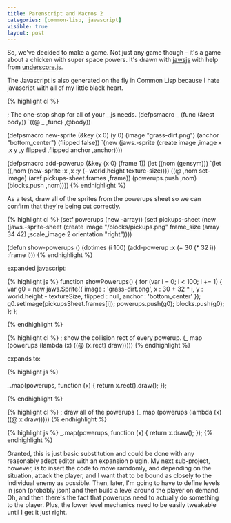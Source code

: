 ```yaml
---
title: Parenscript and Macros 2
categories: [common-lisp, javascript]
visible: true
layout: post
---
```


So, we've decided to make a game.  Not just any game though - it's a game about a chicken with super space powers.  It's drawn with [jawsjs](http://jawsjs.com) with help from [underscore.js](http://underscorejs.org).

The Javascript is also generated on the fly in Common Lisp because I hate javascript with all of my little black heart.

{% highlight cl %}


; The one-stop shop for all of your _.js needs.
(defpsmacro _ (func (&rest body))
  `((@ _ ,func) ,@body))

(defpsmacro new-sprite (&key (x 0)
                             (y 0)
                             (image "grass-dirt.png")
                             (anchor "bottom_center")
                             (flipped false))
  `(new (jaws.-sprite (create image ,image
                              x ,x
                              y ,y
                              flipped ,flipped
                              anchor ,anchor))))

(defpsmacro add-powerup (&key (x 0) (frame 1))
  (let ((nom (gensym)))
    `(let ((,nom (new-sprite :x ,x :y (- world.height texture-size))))
       ((@ ,nom set-image) (aref pickups-sheet.frames ,frame))
       (powerups.push ,nom)
       (blocks.push ,nom))))
{% endhighlight %}

As a test, draw all of the sprites from the powerups sheet so we can confirm that they're being cut correctly.

{% highlight cl %}
(setf powerups (new -array))
(setf pickups-sheet (new (jaws.-sprite-sheet
                           (create image "/blocks/pickups.png"
                                   frame_size (array 34 42)
                                   ;scale_image 2
                                   orientation "right"))))

(defun show-powerups ()
  (dotimes (i 100)
    (add-powerup :x (+ 30 (* 32 i)) :frame i)))
{% endhighlight %}

expanded javascript:

{% highlight js %}
function showPowerups() {
    for (var i = 0; i < 100; i += 1) {
        var g0 = new jaws.Sprite({ image : 'grass-dirt.png',
                                   x : 30 + 32 * i,
                                   y : world.height - textureSize,
                                   flipped : null,
                                   anchor : 'bottom_center'
                                 });
        g0.setImage(pickupsSheet.frames[i]);
        powerups.push(g0);
        blocks.push(g0);
    };
};

{% endhighlight %}

{% highlight cl %}
; show the collision rect of every powerup.
(_ map (powerups (lambda (x) ((@ (x.rect) draw)))))
{% endhighlight %}

expands to:

{% highlight js %}

_.map(powerups, function (x) {
   return x.rect().draw();
});

{% endhighlight %}

{% highlight cl %}
; draw all of the powerups
(_ map (powerups (lambda (x) ((@ x draw)))))
{% endhighlight %}

{% highlight js %}
_.map(powerups, function (x) {
    return x.draw();
});
{% endhighlight %}

Granted, this is just basic substitution and could be done with any reasonably adept editor with an expansion plugin.  My next sub-project, however, is to insert the code to move ramdomly, and depending on the situation, attack the player, and I want that to be bound as closely to the individual enemy as possible.  Then, later, I'm going to have to define levels in json (probably json) and then build a level around the player on demand.  Oh, and then there's the fact that powerups need to actually do something to the player.  Plus, the lower level mechanics need to be easily tweakable until I get it just right.
